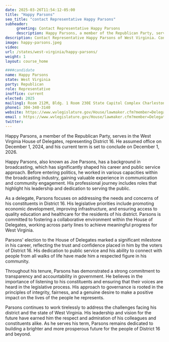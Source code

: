 ```yaml
---
date: 2025-03-26T11:54:12-05:00
title: "Happy Parsons"
seo_title: "contact Representative Happy Parsons"
subheader:
     greeting: Contact Representative Happy Parsons
     description: Happy Parsons, a member of the Republican Party, serves in the West Virginia House of Delegates, representing District 16. He assumed office on December 1, 2024, and his current term is set to conclude on December 1, 2026.
description: Contact Representative Happy Parsons of West Virginia. Contact information for Happy Parsons includes email address, phone number, and mailing address.
image: happy-parsons.jpeg
video:
url: /states/west-virginia/happy-parsons/
weight: 1
layout: course_home

####candidate
name: Happy Parsons
state: West Virginia
party: Republican
role: Representative
inoffice: current
elected: 2025
mailing1: Room 212M, Bldg. 1 Room 230E State Capitol Complex Charleston, WV 25305
phone1: 304-340-3140
website: https://www.wvlegislature.gov/House/lawmaker.cfm?member=Delegate%20Parsons/
email : https://www.wvlegislature.gov/House/lawmaker.cfm?member=Delegate%20Parsons/
twitter: 
---
```

Happy Parsons, a member of the Republican Party, serves in the West Virginia House of Delegates, representing District 16. He assumed office on December 1, 2024, and his current term is set to conclude on December 1, 2026.

Happy Parsons, also known as Joe Parsons, has a background in broadcasting, which has significantly shaped his career and public service approach. Before entering politics, he worked in various capacities within the broadcasting industry, gaining valuable experience in communication and community engagement. His professional journey includes roles that highlight his leadership and dedication to serving the public.

As a delegate, Parsons focuses on addressing the needs and concerns of his constituents in District 16. His legislative priorities include promoting economic development, improving infrastructure, and ensuring access to quality education and healthcare for the residents of his district. Parsons is committed to fostering a collaborative environment within the House of Delegates, working across party lines to achieve meaningful progress for West Virginia.

Parsons' election to the House of Delegates marked a significant milestone in his career, reflecting the trust and confidence placed in him by the voters of District 16. His dedication to public service and his ability to connect with people from all walks of life have made him a respected figure in his community.

Throughout his tenure, Parsons has demonstrated a strong commitment to transparency and accountability in government. He believes in the importance of listening to his constituents and ensuring that their voices are heard in the legislative process. His approach to governance is rooted in the principles of integrity, fairness, and a genuine desire to make a positive impact on the lives of the people he represents.

Parsons continues to work tirelessly to address the challenges facing his district and the state of West Virginia. His leadership and vision for the future have earned him the respect and admiration of his colleagues and constituents alike. As he serves his term, Parsons remains dedicated to building a brighter and more prosperous future for the people of District 16 and beyond.
